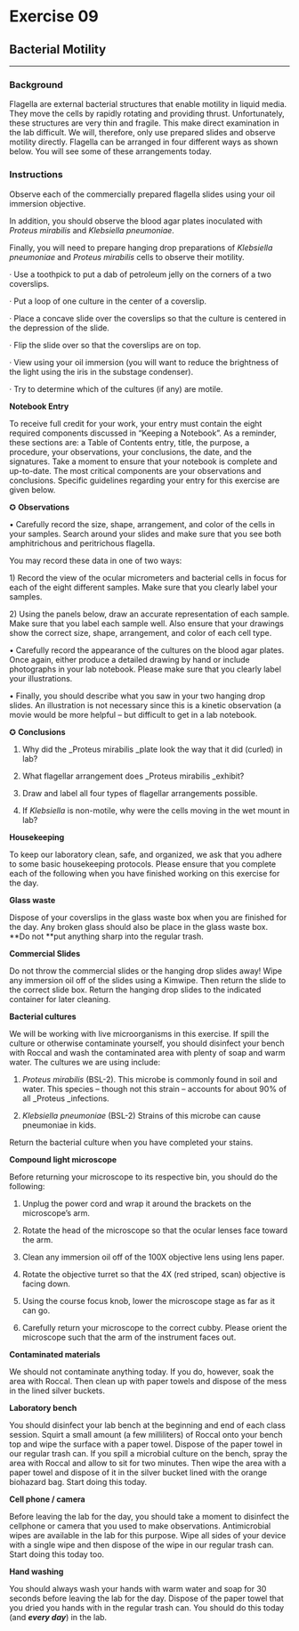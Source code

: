 # **Exercise 09**

## **Bacterial Motility**

-------------

### **Background**

Flagella are external bacterial structures that enable motility in liquid media. They move the cells by rapidly rotating and providing thrust. Unfortunately, these structures are very thin and fragile. This make direct examination in the lab difficult. We will, therefore, only use prepared slides and observe motility directly. Flagella can be arranged in four different ways as shown below. You will see some of these arrangements today.

### **Instructions**

Observe each of the commercially prepared flagella slides using your oil immersion objective.

In addition, you should observe the blood agar plates inoculated with _Proteus mirabilis_ and _Klebsiella pneumoniae_.

Finally, you will need to prepare hanging drop preparations of _Klebsiella pneumoniae_ and _Proteus mirabilis_ cells to observe their motility.

· Use a toothpick to put a dab of petroleum jelly on the corners of a two coverslips.

· Put a loop of one culture in the center of a coverslip.

· Place a concave slide over the coverslips so that the culture is centered in the depression of the slide.

· Flip the slide over so that the coverslips are on top.

· View using your oil immersion \(you will want to reduce the brightness of the light using the iris in the substage condenser\).

· Try to determine which of the cultures \(if any\) are motile.



**Notebook Entry**

To receive full credit for your work, your entry must contain the eight required components discussed in “Keeping a Notebook”. As a reminder, these sections are: a Table of Contents entry, title, the purpose, a procedure, your observations, your conclusions, the date, and the signatures. Take a moment to ensure that your notebook is complete and up-to-date. The most critical components are your observations and conclusions. Specific guidelines regarding your entry for this exercise are given below.



✪ **Observations**

• Carefully record the size, shape, arrangement, and color of the cells in your samples. Search around your slides and make sure that you see both amphitrichous and peritrichous flagella.

You may record these data in one of two ways:

1\) Record the view of the ocular micrometers and bacterial cells in focus for each of the eight different samples. Make sure that you clearly label your samples.

2\) Using the panels below, draw an accurate representation of each sample. Make sure that you label each sample well. Also ensure that your drawings show the correct size, shape, arrangement, and color of each cell type.







• Carefully record the appearance of the cultures on the blood agar plates. Once again, either produce a detailed drawing by hand or include photographs in your lab notebook. Please make sure that you clearly label your illustrations.

• Finally, you should describe what you saw in your two hanging drop slides. An illustration is not necessary since this is a kinetic observation \(a movie would be more helpful – but difficult to get in a lab notebook.



✪ **Conclusions**

1. Why did the _Proteus mirabilis _plate look the way that it did \(curled\) in lab?

2. What flagellar arrangement does _Proteus mirabilis _exhibit?

3. Draw and label all four types of flagellar arrangements possible.

4. If _Klebsiella_ is non-motile, why were the cells moving in the wet mount in lab?



**Housekeeping**

To keep our laboratory clean, safe, and organized, we ask that you adhere to some basic housekeeping protocols. Please ensure that you complete each of the following when you have finished working on this exercise for the day.

**Glass waste**

Dispose of your coverslips in the glass waste box when you are finished for the day. Any broken glass should also be place in the glass waste box. **Do not **put anything sharp into the regular trash.

**Commercial Slides**

Do not throw the commercial slides or the hanging drop slides away! Wipe any immersion oil off of the slides using a Kimwipe. Then return the slide to the correct slide box. Return the hanging drop slides to the indicated container for later cleaning.

**Bacterial cultures**

We will be working with live microorganisms in this exercise. If spill the culture or otherwise contaminate yourself, you should disinfect your bench with Roccal and wash the contaminated area with plenty of soap and warm water. The cultures we are using include:

1. _Proteus mirabilis_ \(BSL-2\). This microbe is commonly found in soil and water. This species – though not this strain – accounts for about 90% of all _Proteus _infections.

2. _Klebsiella pneumoniae_ \(BSL-2\) Strains of this microbe can cause pneumoniae in kids.

Return the bacterial culture when you have completed your stains.

**Compound light microscope**

Before returning your microscope to its respective bin, you should do the following:

1. Unplug the power cord and wrap it around the brackets on the microscope’s arm.

2. Rotate the head of the microscope so that the ocular lenses face toward the arm.

3. Clean any immersion oil off of the 100X objective lens using lens paper.

4. Rotate the objective turret so that the 4X \(red striped, scan\) objective is facing down.

5. Using the course focus knob, lower the microscope stage as far as it can go.

6. Carefully return your microscope to the correct cubby. Please orient the microscope such that the arm of the instrument faces out.

**Contaminated materials**

We should not contaminate anything today. If you do, however, soak the area with Roccal. Then clean up with paper towels and dispose of the mess in the lined silver buckets.

**Laboratory bench**

You should disinfect your lab bench at the beginning and end of each class session. Squirt a small amount \(a few milliliters\) of Roccal onto your bench top and wipe the surface with a paper towel. Dispose of the paper towel in our regular trash can. If you spill a microbial culture on the bench, spray the area with Roccal and allow to sit for two minutes. Then wipe the area with a paper towel and dispose of it in the silver bucket lined with the orange biohazard bag. Start doing this today.



**Cell phone \/ camera**

Before leaving the lab for the day, you should take a moment to disinfect the cellphone or camera that you used to make observations. Antimicrobial wipes are available in the lab for this purpose. Wipe all sides of your device with a single wipe and then dispose of the wipe in our regular trash can. Start doing this today too.

**Hand washing**

You should always wash your hands with warm water and soap for 30 seconds before leaving the lab for the day. Dispose of the paper towel that you dried you hands with in the regular trash can. You should do this today \(and _**every day**_\) in the lab.

